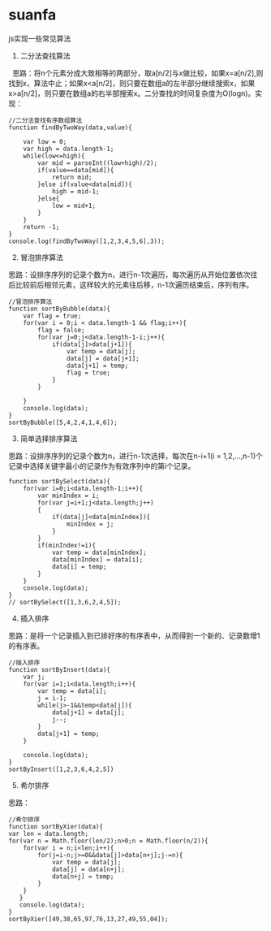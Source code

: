# suanfa
js实现一些常见算法

1. 二分法查找算法

   思路：将n个元素分成大致相等的两部分，取a[n/2]与x做比较，如果x=a[n/2],则找到x，算法中止；如果x<a[n/2]，则只要在数组a的左半部分继续搜索x，如果x>a[n/2]，则只要在数组a的右半部搜索x。二分查找的时间复杂度为O(logn)。实现：

```
//二分法查找有序数组算法	 
function findByTwoWay(data,value){

	var low = 0;
	var high = data.length-1;
	while(low<=high){
		var mid = parseInt((low+high)/2);	 			
		if(value==data[mid]){
			return mid;
		}else if(value<data[mid]){
			high = mid-1;
		}else{
			low = mid+1;
		}
	}
	return -1;
}
console.log(findByTwoWay([1,2,3,4,5,6],3));
```
2. 冒泡排序算法

思路：设排序序列的记录个数为n，进行n-1次遍历，每次遍历从开始位置依次往后比较前后相邻元素，这样较大的元素往后移，n-1次遍历结束后，序列有序。
```
//冒泡排序算法
function sortByBubble(data){
	var flag = true;
	for(var i = 0;i < data.length-1 && flag;i++){
		flag = false;
		for(var j=0;j<data.length-1-i;j++){
			if(data[j]>data[j+1]){
				var temp = data[j];
				data[j] = data[j+1];
				data[j+1] = temp;
				flag = true;
			}
		}

	}
	console.log(data);
}
sortByBubble([5,4,2,4,1,4,6]);

```
3. 简单选择排序算法

思路：设排序序列的记录个数为n，进行n-1次选择，每次在n-i+1(i = 1,2,...,n-1)个记录中选择关键字最小的记录作为有效序列中的第i个记录。
```
function sortBySelect(data){
	for(var i=0;i<data.length-1;i++){
		var minIndex = i;
		for(var j=i+1;j<data.length;j++)
		{
			if(data[j]<data[minIndex]){
				minIndex = j;
			}
		}
		if(minIndex!=i){
			var temp = data[minIndex];
			data[minIndex] = data[i];
			data[i] = temp;
		}
	}
	console.log(data);
}
// sortBySelect([1,3,6,2,4,5]);
```
4. 插入排序

思路：是将一个记录插入到已排好序的有序表中，从而得到一个新的、记录数增1的有序表。
```
//插入排序
function sortByInsert(data){
	var j;
	for(var i=1;i<data.length;i++){
		var temp = data[i];
		j = i-1;
		while(j>-1&&temp<data[j]){
			data[j+1] = data[j];
			j--;
		}
		data[j+1] = temp;
	}

	console.log(data);
}
sortByInsert([1,2,3,6,4,2,5])
```
5. 希尔排序

思路：
```
//希尔排序
function sortByXier(data){
var len = data.length;
for(var n = Math.floor(len/2);n>0;n = Math.floor(n/2)){
	for(var i = n;i<len;i++){
		for(j=i-n;j>=0&&data[j]>data[n+j];j-=n){
			var temp = data[j];
			data[j] = data[n+j];
			data[n+j] = temp;
		}
	}
   }
   console.log(data);
}
sortByXier([49,38,65,97,76,13,27,49,55,04]);
```
